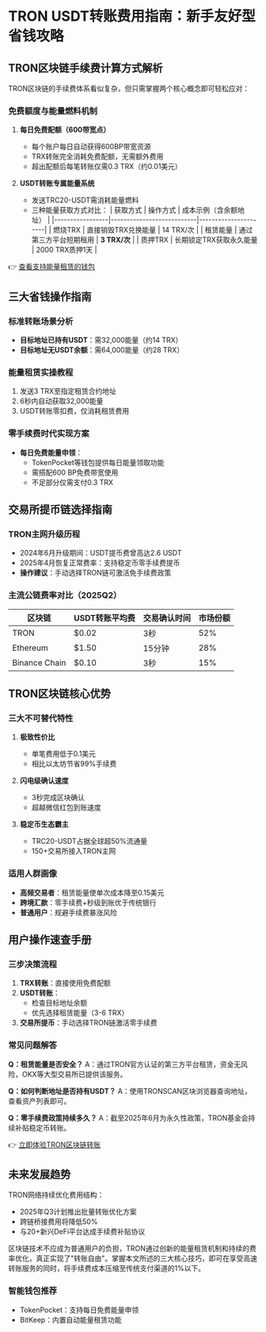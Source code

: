 # TRON USDT转账费用指南：新手友好型省钱攻略

## TRON区块链手续费计算方式解析

TRON区块链的手续费体系看似复杂，但只需掌握两个核心概念即可轻松应对：

### 免费额度与能量燃料机制
1. **每日免费配额（600带宽点）**
   - 每个账户每日自动获得600BP带宽资源
   - TRX转账完全消耗免费配额，无需额外费用
   - 超出配额后每笔转账仅需0.3 TRX（约0.01美元）

2. **USDT转账专属能量系统**
   - 发送TRC20-USDT需消耗能量燃料
   - 三种能量获取方式对比：
     | 获取方式        | 操作方式                  | 成本示例（含余额地址） |
     |-----------------|---------------------------|----------------------|
     | 燃烧TRX         | 直接销毁TRX兑换能量       | 14 TRX/次           |
     | 租赁能量        | 通过第三方平台短期租用    | **3 TRX/次**         |
     | 质押TRX         | 长期锁定TRX获取永久能量   | 2000 TRX质押1天      |

👉 [查看支持能量租赁的钱包](https://bit.ly/okx_welcome)

## 三大省钱操作指南

### 标准转账场景分析
- **目标地址已持有USDT**：需32,000能量（约14 TRX）
- **目标地址无USDT余额**：需64,000能量（约28 TRX）

### 能量租赁实操教程
1. 发送3 TRX至指定租赁合约地址
2. 6秒内自动获取32,000能量
3. USDT转账零扣费，仅消耗租赁费用

### 零手续费时代实现方案
- **每日免费能量申领**：
  - TokenPocket等钱包提供每日能量领取功能
  - 需搭配600 BP免费带宽使用
  - 不足部分仅需支付0.3 TRX

## 交易所提币链选择指南

### TRON主网升级历程
- 2024年6月升级期间：USDT提币费曾高达2.6 USDT
- 2025年4月恢复正常费率：支持稳定币零手续费提币
- **操作建议**：手动选择TRON链可激活免手续费政策

### 主流公链费率对比（2025Q2）
| 区块链       | USDT转账平均费 | 交易确认时间 | 市场份额 |
|--------------|----------------|--------------|----------|
| TRON         | $0.02          | 3秒          | 52%      |
| Ethereum     | $1.50          | 15分钟       | 28%      |
| Binance Chain| $0.10          | 3秒          | 15%      |

## TRON区块链核心优势

### 三大不可替代特性
1. **极致性价比**
   - 单笔费用低于0.1美元
   - 相比以太坊节省99%手续费

2. **闪电级确认速度**
   - 3秒完成区块确认
   - 超越微信红包到账速度

3. **稳定币生态霸主**
   - TRC20-USDT占据全球超50%流通量
   - 150+交易所接入TRON主网

### 适用人群画像
- **高频交易者**：租赁能量使单次成本降至0.15美元
- **跨境汇款**：零手续费+秒级到账优于传统银行
- **普通用户**：规避手续费暴涨风险

## 用户操作速查手册

### 三步决策流程
1. **TRX转账**：直接使用免费配额
2. **USDT转账**：
   - 检查目标地址余额
   - 优先选择租赁能量（3-6 TRX）
3. **交易所提币**：手动选择TRON链激活零手续费

### 常见问题解答
**Q：租赁能量是否安全？**
A：通过TRON官方认证的第三方平台租赁，资金无风险，OKX等大型交易所已提供该服务。

**Q：如何判断地址是否持有USDT？**
A：使用TRONSCAN区块浏览器查询地址，查看资产列表即可。

**Q：零手续费政策持续多久？**
A：截至2025年6月为永久性政策，TRON基金会持续补贴稳定币转账。

👉 [立即体验TRON区块链转账](https://bit.ly/okx_welcome)

## 未来发展趋势

TRON网络持续优化费用结构：
- 2025年Q3计划推出批量转账优化方案
- 跨链桥接费用将降低50%
- 与20+新兴DeFi平台达成手续费补贴协议

区块链技术不应成为普通用户的负担，TRON通过创新的能量租赁机制和持续的费率优化，真正实现了"转账自由"。掌握本文所述的三大核心技巧，即可在享受高速转账服务的同时，将手续费成本压缩至传统支付渠道的1%以下。

### 智能钱包推荐
- TokenPocket：支持每日免费能量申领
- BitKeep：内置自动能量租赁功能